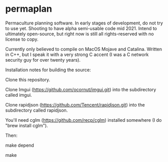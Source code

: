 # permaplan
Permaculture planning software.  In early stages of development, do not try to use yet.  Shooting to have alpha semi-usable code mid 2021.  Intend to ultimately open-source, but right now is still all rights-reserved with no
license to copy.

Currently only believed to compile on MacOS Mojave and Catalina.  Written in C++, but I speak it with a very strong C accent (I was a C network security guy for over twenty years).

Installation notes for building the source:

Clone this repository.

Clone Imgui (https://github.com/ocornut/imgui.git) into the subdirectory called imgui.

Clone rapidjson (https://github.com/Tencent/rapidjson.git) into the subdirectory called rapidjson.

You'll need cglm (https://github.com/recp/cglm) installed somewhere (I do "brew install cglm").

Then:

make depend

make



